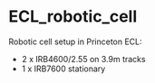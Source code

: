 # ECL_robotic_cell

Robotic cell setup in Princeton ECL:
* 2 x IRB4600/2.55 on 3.9m tracks
* 1 x IRB7600 stationary
